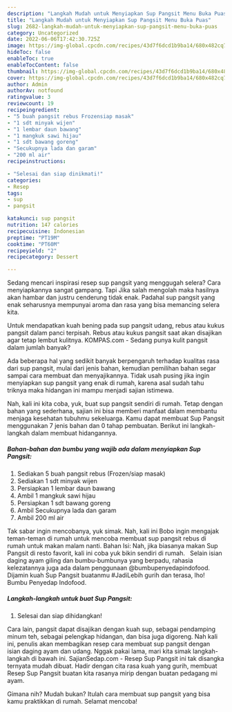 ```yaml
---
description: "Langkah Mudah untuk Menyiapkan Sup Pangsit Menu Buka Puas"
title: "Langkah Mudah untuk Menyiapkan Sup Pangsit Menu Buka Puas"
slug: 2682-langkah-mudah-untuk-menyiapkan-sup-pangsit-menu-buka-puas
category: Uncategorized
date: 2022-06-06T17:42:30.725Z
image: https://img-global.cpcdn.com/recipes/43d7f6dcd1b9ba14/680x482cq70/sup-pangsit-foto-resep-utama.jpg
hideToc: false
enableToc: true
enableTocContent: false
thumbnail: https://img-global.cpcdn.com/recipes/43d7f6dcd1b9ba14/680x482cq70/sup-pangsit-foto-resep-utama.jpg
cover: https://img-global.cpcdn.com/recipes/43d7f6dcd1b9ba14/680x482cq70/sup-pangsit-foto-resep-utama.jpg
author: Admin
authorAv: notfound
ratingvalue: 3
reviewcount: 19
recipeingredient:
- "5 buah pangsit rebus Frozensiap masak"
- "1 sdt minyak wijen"
- "1 lembar daun bawang"
- "1 mangkuk sawi hijau"
- "1 sdt bawang goreng"
- "Secukupnya lada dan garam"
- "200 ml air"
recipeinstructions:

- "Selesai dan siap dinikmati!"
categories:
- Resep
tags:
- sup
- pangsit

katakunci: sup pangsit 
nutrition: 147 calories
recipecuisine: Indonesian
preptime: "PT19M"
cooktime: "PT60M"
recipeyield: "2"
recipecategory: Dessert

---
```



Sedang mencari inspirasi resep sup pangsit yang menggugah selera? Cara menyiapkannya sangat gampang. Tapi Jika salah mengolah maka hasilnya akan hambar dan justru cenderung tidak enak. Padahal sup pangsit yang enak seharusnya mempunyai aroma dan rasa yang bisa memancing selera kita.


Untuk mendapatkan kuah bening pada sup pangsit udang, rebus atau kukus pangsit dalam panci terpisah. Rebus atau kukus pangsit saat akan disajikan agar tetap lembut kulitnya. KOMPAS.com - Sedang punya kulit pangsit dalam jumlah banyak?

Ada beberapa hal yang sedikit banyak berpengaruh terhadap kualitas rasa dari sup pangsit, mulai dari jenis bahan, kemudian pemilihan bahan segar sampai cara membuat dan menyajikannya. Tidak usah pusing jika ingin menyiapkan sup pangsit yang enak di rumah, karena asal sudah tahu triknya maka hidangan ini mampu menjadi sajian istimewa.


Nah, kali ini kita coba, yuk, buat sup pangsit sendiri di rumah. Tetap dengan bahan yang sederhana, sajian ini bisa memberi manfaat dalam membantu menjaga kesehatan tubuhmu sekeluarga. Kamu dapat membuat Sup Pangsit menggunakan 7 jenis bahan dan 0 tahap pembuatan. Berikut ini langkah-langkah dalam membuat hidangannya.

<!--inarticleads1-->

##### Bahan-bahan dan bumbu yang wajib ada dalam menyiapkan Sup Pangsit:

1. Sediakan 5 buah pangsit rebus (Frozen/siap masak)
1. Sediakan 1 sdt minyak wijen
1. Persiapkan 1 lembar daun bawang
1. Ambil 1 mangkuk sawi hijau
1. Persiapkan 1 sdt bawang goreng
1. Ambil Secukupnya lada dan garam
1. Ambil 200 ml air


Tak sabar ingin mencobanya, yuk simak. Nah, kali ini Bobo ingin mengajak teman-teman di rumah untuk mencoba membuat sup pangsit rebus di rumah untuk makan malam nanti. Bahan Isi: Nah, jika biasanya makan Sup Pangsit di resto favorit, kali ini coba yuk bikin sendiri di rumah. ⁣ ⁣ Selain isian daging ayam giling dan bumbu-bumbunya yang berpadu, rahasia kelezatannya juga ada dalam penggunaan @bumbupenyedapindofood. Dijamin kuah Sup Pangsit buatanmu #JadiLebih gurih dan terasa, lho! ⁣ Bumbu Penyedap Indofood. 

<!--inarticleads2-->

##### Langkah-langkah untuk buat Sup Pangsit:


1. Selesai dan siap dihidangkan!

Cara lain, pangsit dapat disajikan dengan kuah sup, sebagai pendamping minum teh, sebagai pelengkap hidangan, dan bisa juga digoreng. Nah kali ini, penulis akan membagikan resep cara membuat sup pangsit dengan isian daging ayam dan udang. Nggak pakai lama, mari kita simak langkah-langkah di bawah ini. SajianSedap.com - Resep Sup Pangsit ini tak disangka ternyata mudah dibuat. Hadir dengan cita rasa kuah yang gurih, membuat Resep Sup Pangsit buatan kita rasanya mirip dengan buatan pedagang mi ayam. 

Gimana nih? Mudah bukan? Itulah cara membuat sup pangsit yang bisa kamu praktikkan di rumah. Selamat mencoba!

